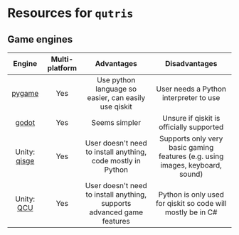 # Resources for `qutris`

## Game engines

|                         Engine                                | Multi-platform |               Advantages                             |  Disadvantages |
| :-----------------------------------------------------------: | :------------: | :--------------------------------------:             | :------------: |
| [pygame](https://www.pygame.org/news)                         | Yes            | Use python language so easier, can easily use qiskit | User needs a Python interpreter to use|
| [godot](https://godotengine.org/)                             | Yes            | Seems simpler                                        | Unsure if qiskit is officially supported |
| Unity: [qisge](https://github.com/qiskit-community/Qisge)     | Yes            | User doesn't need to install anything, code mostly in Python | Supports only very basic gaming features (e.g. using images, keyboard, sound) |
| Unity: [QCU](https://github.com/TigrisCallidus/QCU)           | Yes            | User doesn't need to install anything, supports advanced game features | Python is only used for qiskit so code will mostly be in C# |
